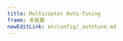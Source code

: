 ```yaml
---
title: Multicopter Auto-Tuning
frame: 多旋翼
newEditLink: en/config/_autotune.md
---
```


<!--@include: _autotune.md-->
